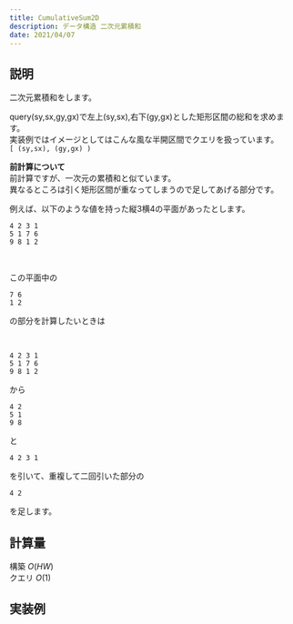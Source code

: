 ```yaml
---
title: CumulativeSum2D
description: データ構造 二次元累積和
date: 2021/04/07
---
```


## 説明
二次元累積和をします。

query(sy,sx,gy,gx)で左上(sy,sx),右下(gy,gx)とした矩形区間の総和を求めます。  
実装例ではイメージとしてはこんな風な半開区間でクエリを扱っています。  
`[ (sy,sx), (gy,gx) )`

**前計算について**  
前計算ですが、一次元の累積和と似ています。  
異なるところは引く矩形区間が重なってしまうので足してあげる部分です。

例えば、以下のような値を持った縦3横4の平面があったとします。
```
4 2 3 1
5 1 7 6
9 8 1 2
```

<br>

この平面中の
```
7 6
1 2
```
の部分を計算したいときは

<br>

```
4 2 3 1
5 1 7 6
9 8 1 2
```
から
```
4 2
5 1
9 8
```
と
```
4 2 3 1
```
を引いて、重複して二回引いた部分の
```
4 2
```
を足します。

## 計算量
構築 $O(HW)$  
クエリ $O(1)$

## 実装例

```cpp import=/assets/Library/data-structure/cumulativesum2d.cpp
```
